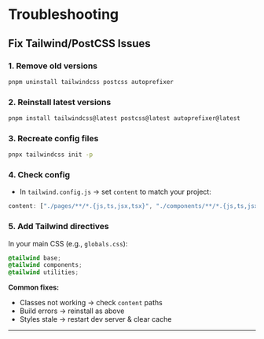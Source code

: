 # Troubleshooting

## **Fix Tailwind/PostCSS Issues**

### **1. Remove old versions**

```bash
pnpm uninstall tailwindcss postcss autoprefixer
```

### **2. Reinstall latest versions**

```bash
pnpm install tailwindcss@latest postcss@latest autoprefixer@latest
```

### **3. Recreate config files**

```bash
pnpx tailwindcss init -p
```

### **4. Check config**

* In `tailwind.config.js` → set `content` to match your project:

```js
content: ["./pages/**/*.{js,ts,jsx,tsx}", "./components/**/*.{js,ts,jsx,tsx}"]
```

### **5. Add Tailwind directives**

In your main CSS (e.g., `globals.css`):

```css
@tailwind base;
@tailwind components;
@tailwind utilities;
```

**Common fixes:**

* Classes not working → check `content` paths
* Build errors → reinstall as above
* Styles stale → restart dev server & clear cache

---